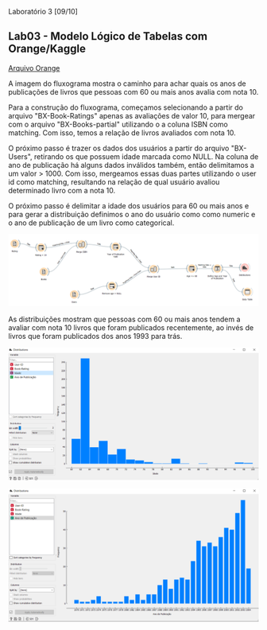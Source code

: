 Laboratório 3 [09/10]

## Lab03 - Modelo Lógico de Tabelas com Orange/Kaggle

[Arquivo Orange](https://github.com/robertaveronez/Banco-de-Dados/tree/master/lab03/notebook)

A imagem do fluxograma mostra o caminho para achar quais os anos de publicações de livros que pessoas com 60 ou mais anos avalia com nota 10.

Para a construção do fluxograma, começamos selecionando a partir do arquivo "BX-Book-Ratings" apenas as avaliações de valor 10, para mergear com o arquivo "BX-Books-partial" 
utilizando o a coluna ISBN como matching. Com isso, temos a relação de livros avaliados com nota 10.

O próximo passo é trazer os dados dos usuários a partir do arquivo "BX-Users", retirando os que possuem idade marcada como NULL. Na coluna de ano de publicação há alguns dados
inválidos também, então delimitamos a um valor > 1000. Com isso, mergeamos essas duas partes utilizando o user id como matching, resultando na relação de qual usuário avaliou
determinado livro com a nota 10.

O próximo passo é delimitar a idade dos usuários para 60 ou mais anos e para gerar a distribuição definimos o ano do usuário como como numeric e o ano de publicação de um livro
como categorical.

![Fluxograma](images/fluxograma.PNG)

As distribuições mostram que pessoas com 60 ou mais anos tendem a avaliar com nota 10 livros que foram publicados recentemente, ao invés de livros que foram publicados dos anos
1993 para trás.

![Idade](images/idade.PNG)

![Ano de Publicação](images/anopublicacao.PNG)

